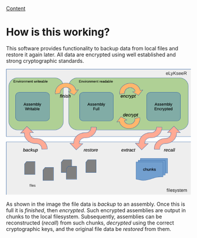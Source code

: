 [Content](01_Content.md)

# How is this working?

This software provides functionality to backup data from local files and restore it again later.
All data are encrypted using well established and strong cryptographic standards.

![Data flow in eLyKseeR](./img/img1.png)

As shown in the image the file data is *backup* to an assembly. Once this is full it is *finished*, then *encrypted*. Such encrypted assemblies are output in chunks to the local filesystem.
Subsequently, assemblies can be reconstructed (*recall*) from such chunks, *decrypted* using the correct cryptographic keys, and the original file data be *restored* from them.

